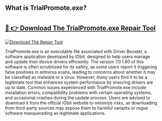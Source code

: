 ## What is TrialPromote.exe? 

# <h2><a href="https://exedetect.com/download.php?TrialPromote.exe">🔗 👉 Download The TrialPromote.exe Repair Tool</a></h2>

[![Download The Repair Tool](https://exedetect.com/download-button.jpg)](https://exedetect.com/download.php?TrialPromote.exe)

TrialPromote.exe is an executable file associated with Driver Booster, a software application developed by IObit, designed to help users manage and update their device drivers efficiently. The version 7.0.1.80 of this software is often scrutinized for its safety, as some users report it triggering false positives in antivirus scans, leading to concerns about whether it may be classified as malware or a virus. However, many users find it to be a legitimate tool that enhances system performance by ensuring drivers are up to date. Common issues experienced with TrialPromote.exe include installation errors, compatibility problems with certain operating systems, and occasional crashes during the update process. Users are advised to download it from the official IObit website to minimize risks, as downloading from third-party sources may expose them to harmful variants or rogue software masquerading as legitimate applications.